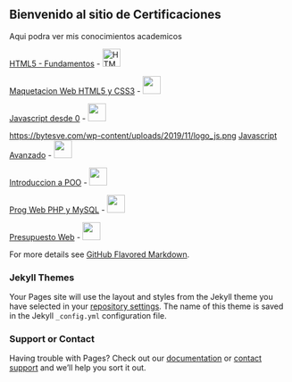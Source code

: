## Bienvenido al sitio de Certificaciones

Aqui podra ver mis conocimientos academicos

[HTML5 - Fundamentos](https://tinchossh.github.io/Certificaciones/HTML5%20-%20Fundamentos.pdf) - <img src="https://cdn.pixabay.com/photo/2017/08/05/11/16/logo-2582748_960_720.png" title="HTML5" width= 32px height= 32px>

[Maquetacion Web HTML5 y CSS3](https://tinchossh.github.io/Certificaciones/Maquetacion%20Web%20HTML5%20y%20CSS3.pdf) - <img src="https://www.shareicon.net/data/128x128/2015/09/17/102347_css3_512x512.png" width= 32px height= 32px>



[Javascript desde 0](https://tinchossh.github.io/Certificaciones/Javascript%20desde%200.pdf) - <img src="https://bytesve.com/wp-content/uploads/2019/11/logo_js.png" width= 32px height= 32px>



https://bytesve.com/wp-content/uploads/2019/11/logo_js.png
[Javascript Avanzado](https://tinchossh.github.io/Certificaciones/Javascript%20Avanzado.pdf) - <img src="https://bytesve.com/wp-content/uploads/2019/11/logo_js.png" width= 32px height= 32px>


[Introduccion a POO](https://tinchossh.github.io/Certificaciones/Introduccion%20a%20POO.pdf) - <img src="https://www.shareicon.net/data/128x128/2015/09/17/102347_css3_512x512.png" width= 32px height= 32px>


[Prog Web PHP y MySQL](https://tinchossh.github.io/Certificaciones/Prog%20Web%20PHP%20y%20MySQL.pdf) - <img src="https://www.vhv.rs/viewpic/wRRiJ_transparent-money-bag-icon-hd-png-download/#" width= 32px height= 32px>


[Presupuesto Web](https://tinchossh.github.io/Certificaciones/Presupuesto%20Web.pdf) - <img src="https://mpng.subpng.com/20190210/tr/kisspng-clip-art-money-bag-portable-network-graphics-vecto-diccionario-econmico-google-5c608b8a0d7049.7486419615498310500551.jpg" width= 32px height= 32px>



For more details see [GitHub Flavored Markdown](https://guides.github.com/features/mastering-markdown/).

### Jekyll Themes

Your Pages site will use the layout and styles from the Jekyll theme you have selected in your [repository settings](https://github.com/Tinchossh/Certificaciones/settings/pages). The name of this theme is saved in the Jekyll `_config.yml` configuration file.

### Support or Contact

Having trouble with Pages? Check out our [documentation](https://docs.github.com/categories/github-pages-basics/) or [contact support](https://support.github.com/contact) and we’ll help you sort it out.
